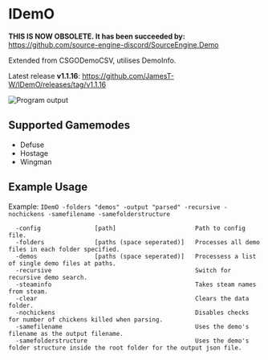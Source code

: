 # IDemO

**THIS IS NOW OBSOLETE. It has been succeeded by:** https://github.com/source-engine-discord/SourceEngine.Demo

Extended from CSGODemoCSV, utilises DemoInfo.

Latest release **v1.1.16**: https://github.com/JamesT-W/IDemO/releases/tag/v1.1.16

![Program output](https://i.imgur.com/RALmTAR.png)

## Supported Gamemodes
- Defuse
- Hostage
- Wingman

## Example Usage

Example: `IDemO -folders "demos" -output "parsed" -recursive -nochickens -samefilename -samefolderstructure`
```
  -config               [path]                      Path to config file.
  -folders              [paths (space seperated)]   Processes all demo files in each folder specified.
  -demos                [paths (space seperated)]   Processess a list of single demo files at paths.
  -recursive                                        Switch for recursive demo search.
  -steaminfo                                        Takes steam names from steam.
  -clear                                            Clears the data folder.
  -nochickens                                       Disables checks for number of chickens killed when parsing.
  -samefilename                                     Uses the demo's filename as the output filename.
  -samefolderstructure                              Uses the demo's folder structure inside the root folder for the output json file.
```
